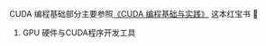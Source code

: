 CUDA 编程基础部分主要参照[《CUDA 编程基础与实践》](https://github.com/cvdong/CUDA/blob/main/CUDA%E7%BC%96%E7%A8%8B%E5%9F%BA%E7%A1%80/CUDA%E7%BC%96%E7%A8%8B-%E5%9F%BA%E7%A1%80%E4%B8%8E%E5%AE%9E%E8%B7%B5%20(%E6%A8%8A%E5%93%B2%E5%8B%87).pdf) 这本红宝书 :checkered_flag:

1. GPU 硬件与CUDA程序开发工具